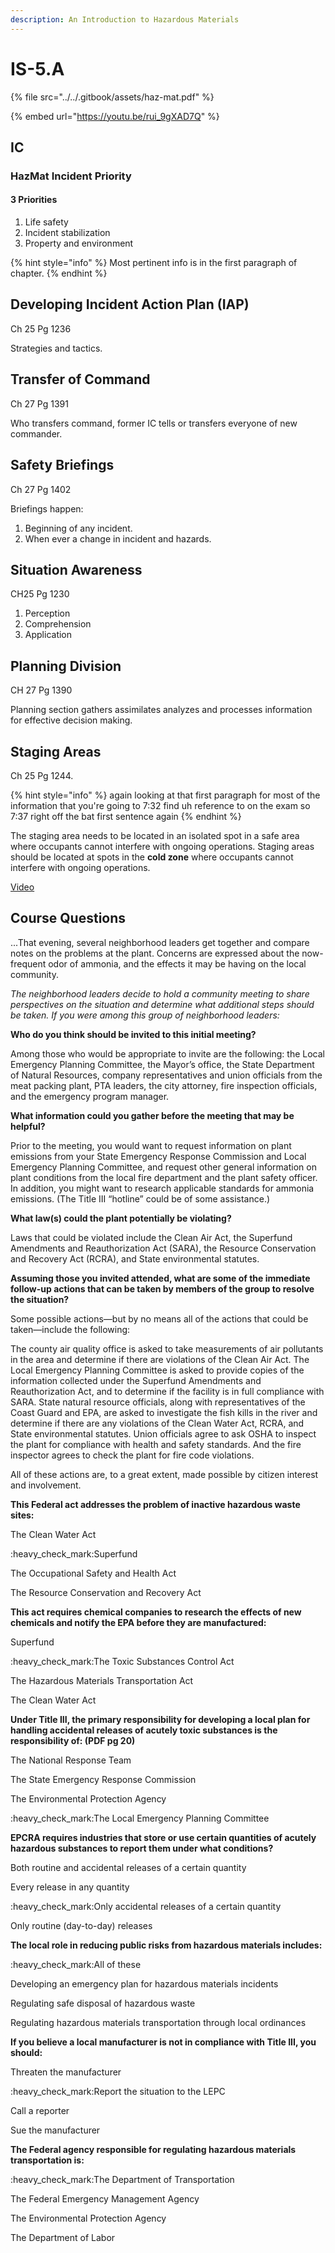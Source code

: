 ```yaml
---
description: An Introduction to Hazardous Materials
---
```


# IS-5.A

{% file src="../../.gitbook/assets/haz-mat.pdf" %}

{% embed url="https://youtu.be/rui_9gXAD7Q" %}

## IC

### HazMat Incident Priority

#### 3 Priorities

1. Life safety
2. Incident stabilization
3. Property and environment

{% hint style="info" %}
Most pertinent info is in the first paragraph of chapter.
{% endhint %}

## Developing Incident Action Plan (IAP)

Ch 25 Pg 1236

Strategies and tactics.

## Transfer of Command

Ch 27 Pg 1391

Who transfers command, former IC tells or transfers everyone of new commander.



## Safety Briefings

Ch 27 Pg 1402

Briefings happen:

1. Beginning of any incident.
2. When ever a change in incident and hazards.

## Situation Awareness

CH25 Pg 1230

1. Perception
2. Comprehension
3. Application

## Planning Division

CH 27 Pg 1390

Planning section gathers assimilates analyzes and processes information for effective decision making.



## Staging Areas

Ch 25 Pg 1244.

{% hint style="info" %}
again looking at that first paragraph for most of the information that you're going to 7:32 find uh reference to on the exam so 7:37 right off the bat first sentence again
{% endhint %}

The staging area needs to be located in an isolated spot in a safe area where occupants cannot interfere with ongoing operations. Staging areas should be located at spots in the **cold zone** where occupants cannot interfere with ongoing operations.

[Video](https://youtu.be/rui\_9gXAD7Q?si=OOFT-b7p8OTAnFjV\&t=439)







## Course Questions

...That evening, several neighborhood leaders get together and compare notes on the problems at the plant. Concerns are expressed about the now-frequent odor of ammonia, and the effects it may be having on the local community.

_The neighborhood leaders decide to hold a community meeting to share perspectives on the situation and determine what additional steps should be taken. If you were among this group of neighborhood leaders:_

**Who do you think should be invited to this initial meeting?**

Among those who would be appropriate to invite are the following: the Local Emergency Planning Committee, the Mayor’s office, the State Department of Natural Resources, company representatives and union officials from the meat packing plant, PTA leaders, the city attorney, fire inspection officials, and the emergency program manager.

**What information could you gather before the meeting that may be helpful?**

Prior to the meeting, you would want to request information on plant emissions from your State Emergency Response Commission and Local Emergency Planning Committee, and request other general information on plant conditions from the local fire department and the plant safety officer. In addition, you might want to research applicable standards for ammonia emissions. (The Title III “hotline” could be of some assistance.)

**What law(s) could the plant potentially be violating?**

Laws that could be violated include the Clean Air Act, the Superfund Amendments and Reauthorization Act (SARA), the Resource Conservation and Recovery Act (RCRA), and State environmental statutes.

**Assuming those you invited attended, what are some of the immediate follow-up actions that can be taken by members of the group to resolve the situation?**

Some possible actions—but by no means all of the actions that could be taken—include the following:

The county air quality office is asked to take measurements of air pollutants in the area and determine if there are violations of the Clean Air Act. The Local Emergency Planning Committee is asked to provide copies of the information collected under the Superfund Amendments and Reauthorization Act, and to determine if the facility is in full compliance with SARA. State natural resource officials, along with representatives of the Coast Guard and EPA, are asked to investigate the fish kills in the river and determine if there are any violations of the Clean Water Act, RCRA, and State environmental statutes. Union officials agree to ask OSHA to inspect the plant for compliance with health and safety standards. And the fire inspector agrees to check the plant for fire code violations.

All of these actions are, to a great extent, made possible by citizen interest and involvement.



**This Federal act addresses the problem of inactive hazardous waste sites:**

The Clean Water Act&#x20;

:heavy\_check\_mark:Superfund

The Occupational Safety and Health Act

The Resource Conservation and Recovery Act



**This act requires chemical companies to research the effects of new chemicals and notify the EPA before they are manufactured:**

Superfund

:heavy\_check\_mark:The Toxic Substances Control Act

The Hazardous Materials Transportation Act

The Clean Water Act



**Under Title III, the primary responsibility for developing a local plan for handling accidental releases of acutely toxic substances is the responsibility of: (PDF pg 20)**

The National Response Team

The State Emergency Response Commission

The Environmental Protection Agency

:heavy\_check\_mark:The Local Emergency Planning Committee



**EPCRA requires industries that store or use certain quantities of acutely hazardous substances to report them under what conditions?**

Both routine and accidental releases of a certain quantity

Every release in any quantity

:heavy\_check\_mark:Only accidental releases of a certain quantity

Only routine (day-to-day) releases



**The local role in reducing public risks from hazardous materials includes:**&#x20;

:heavy\_check\_mark:All of these

Developing an emergency plan for hazardous materials incidents

Regulating safe disposal of hazardous waste

Regulating hazardous materials transportation through local ordinances



**If you believe a local manufacturer is not in compliance with Title III, you should:**

Threaten the manufacturer

:heavy\_check\_mark:Report the situation to the LEPC

Call a reporter

Sue the manufacturer



**The Federal agency responsible for regulating hazardous materials transportation is:**

:heavy\_check\_mark:The Department of Transportation

The Federal Emergency Management Agency

The Environmental Protection Agency

The Department of Labor



